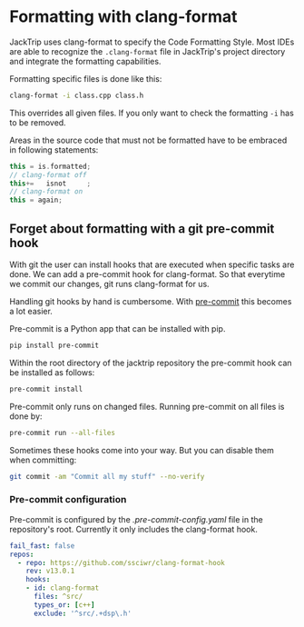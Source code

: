 # Formatting with clang-format

JackTrip uses clang-format to specify the Code Formatting Style.
Most IDEs are able to recognize the `.clang-format` file in JackTrip's project
directory and integrate the formatting capabilities.

Formatting specific files is done like this:

```bash
clang-format -i class.cpp class.h
```

This overrides all given files. If you only want to check the formatting `-i` has
to be removed.

Areas in the source code that must not be formatted have to be embraced in following statements:

```c++
this = is.formatted;
// clang-format off
this+=   isnot     ;
// clang-format on
this = again;
```

## Forget about formatting with a git pre-commit hook

With git the user can install hooks that are executed when specific tasks are done.
We can add a pre-commit hook for clang-format. So that everytime we commit our
changes, git runs clang-format for us.

Handling git hooks by hand is cumbersome. With [pre-commit](https://pre-commit.com/)
this becomes a lot easier.

Pre-commit is a Python app that can be installed with pip.

```bash
pip install pre-commit
```

Within the root directory of the jacktrip repository the pre-commit hook can be
installed as follows:

```bash
pre-commit install
```

Pre-commit only runs on changed files. Running pre-commit on all files is done
by:

```bash
pre-commit run --all-files
```

Sometimes these hooks come into your way. But you can disable them when committing:

```bash
git commit -am "Commit all my stuff" --no-verify
```

### Pre-commit configuration

Pre-commit is configured by the *.pre-commit-config.yaml* file in the repository's
root. Currently it only includes the clang-format hook.

```yaml
fail_fast: false
repos:
  - repo: https://github.com/ssciwr/clang-format-hook
    rev: v13.0.1
    hooks:
    - id: clang-format
      files: ^src/
      types_or: [c++]
      exclude: '^src/.+dsp\.h'
```
